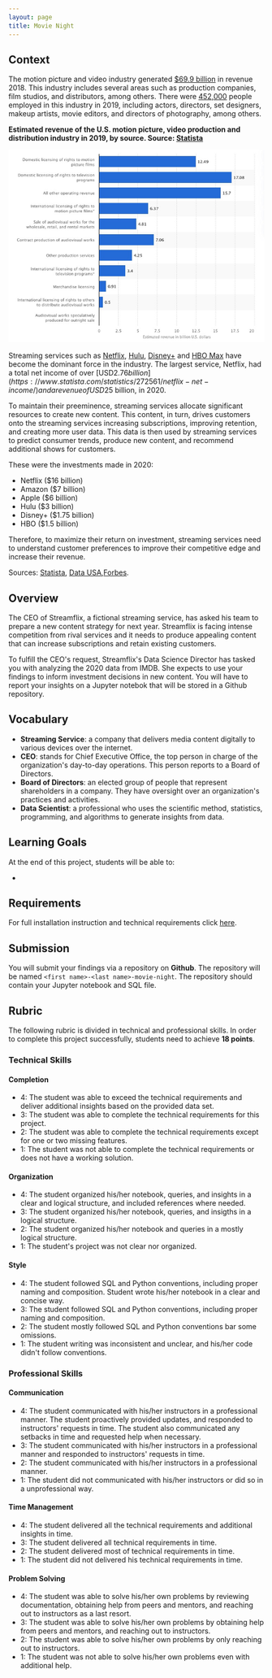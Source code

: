 ```yaml
---
layout: page
title: Movie Night
---
```


## Context
 
The motion picture and video industry generated [$69.9 billion](https://www.statista.com/statistics/185100/revenue-sources-of-us-motion-picture-and-video-industry-2009/) in revenue 2018. This industry includes several areas such as production companies, film studios, and distributors, among others. There were [452,000](https://datausa.io/profile/naics/motion-pictures-video-industries) people employed in this industry in 2019, including actors, directors, set designers, makeup artists, movie editors, and directors of photography, among others.

**Estimated revenue of the U.S. motion picture, video production and distribution industry in 2019, by source. Source: [Statista](https://www.statista.com/statistics/185100/revenue-sources-of-us-motion-picture-and-video-industry-2009/)**

![Graphic showing industry revenue by source](./assets/movie_industry_revenue.jpg)

Streaming services such as [Netflix](https://www.netflix.com), [Hulu](https://www.hulu.com), [Disney+](https://www.disneyplus.com) and [HBO Max](https://www.hbomax.com) have become the dominant force in the industry. The largest service, Netflix, had a total net income of over [USD$2.76 billion](https://www.statista.com/statistics/272561/netflix-net-income/) and a revenue of USD$25 billion, in 2020. 

To maintain their preeminence, streaming services allocate significant resources to create new content. This content, in turn, drives customers onto the streaming services increasing subscriptions, improving retention, and creating more user data. This data is then used by streaming services to predict consumer trends, produce new content, and recommend additional shows for customers.

These were the investments made in 2020:

* Netflix ($16 billion)
* Amazon ($7 billion)
* Apple ($6 billion)
* Hulu ($3 billion)
* Disney+ ($1.75 billion)
* HBO ($1.5 billion)

Therefore, to maximize their return on investment, streaming services need to understand customer preferences to improve their competitive edge and increase their revenue.

Sources: [Statista](https://www.statista.com/statistics/185100/revenue-sources-of-us-motion-picture-and-video-industry-2009/), [Data USA](https://datausa.io/profile/naics/motion-pictures-video-industries),[Forbes](https://www.forbes.com/sites/sergeiklebnikov/2020/05/22/streaming-wars-continue-heres-how-much-netflix-amazon-disney-and-their-rivals-are-spending-on-new-content/?sh=3faf0ee3623b).

## Overview

The CEO of Streamflix, a fictional streaming service, has asked his team to prepare a new content strategy for next year. Streamflix is facing intense competition from rival services and it needs to produce appealing content that can increase subscriptions and retain existing customers. 

To fulfill the CEO's request, Streamflix's Data Science Director has tasked you with analyzing the 2020 data from IMDB. She expects to use your findings to inform investment decisions in new content. You will have to report your insights on a Jupyter notebok that will be stored in a Github repository.

## Vocabulary

* **Streaming Service**: a company that delivers media content digitally to various devices over the internet.
* **CEO**: stands for Chief Executive Office, the top person in charge of the organization's day-to-day operations. This person reports to a Board of Directors.
* **Board of Directors**: an elected group of people that represent shareholders in a company. They have oversight over an organization's practices and activities.
* **Data Scientist**: a professional who uses the scientific method, statistics, programming, and algorithms to generate insights from data.

## Learning Goals

At the end of this project, students will be able to:

* 

## Requirements

For full installation instruction and technical requirements click [here](https://github.com/mihir787/turing_data_projects/tree/main/project_3_movie_night).

## Submission

You will submit your findings via a repository on **Github**. The repository will be named `<first name>-<last name>-movie-night`. The repository should contain your Jupyter notebook and SQL file.

## Rubric

The following rubric is divided in technical and professional skills. In order to complete this project successfully, students need to achieve **18 points**.

### Technical Skills

#### Completion

+ 4: The student was able to exceed the technical requirements and deliver additional insights based on the provided data set.
+ 3: The student was able to complete the technical requirements for this project.
+ 2: The student was able to complete the technical requirements except for one or two missing features.
+ 1: The student was not able to complete the technical requirements or does not have a working solution.

#### Organization

+ 4: The student organized his/her notebook, queries, and insights in a clear and logical structure, and included references where needed.
+ 3: The student organized his/her notebook, queries, and insigths in a logical structure.
+ 2: The student organized his/her notebook and queries in a mostly logical structure.
+ 1: The student's project was not clear nor organized.

#### Style

+ 4: The student followed SQL and Python conventions, including proper naming and composition. Student wrote his/her notebook in a clear and concise way.
+ 3: The student followed SQL and Python conventions, including proper naming and composition.
+ 2: The student mostly followed SQL and Python conventions bar some omissions.
+ 1: The student writing was inconsistent and unclear, and his/her code didn't follow conventions.

### Professional Skills

#### Communication

+ 4: The student communicated with his/her instructors in a professional manner. The student proactively provided updates, and responded to instructors' requests in time. The student also communicated any setbacks in time and requested help when necessary.
+ 3: The student communicated with his/her instructors in a professional manner and responded to instructors' requests in time.
+ 2: The student communicated with his/her instructors in a professional manner.
+ 1: The student did not communicated with his/her instructors or did so in a unprofessional way.

#### Time Management

+ 4: The student delivered all the technical requirements and additional insights in time.
+ 3: The student delivered all technical requirements in time.
+ 2: The student delivered most of technical requirements in time.
+ 1: The student did not delivered his technical requirements in time.

#### Problem Solving

+ 4: The student was able to solve his/her own problems by reviewing documentation, obtaining help from peers and mentors, and reaching out to instructors as a last resort.
+ 3: The student was able to solve his/her own problems by obtaining help from peers and mentors, and reaching out to instructors.
+ 2: The student was able to solve his/her own problems by only reaching out to instructors.
+ 1: The student was not able to solve his/her own problems even with additional help.